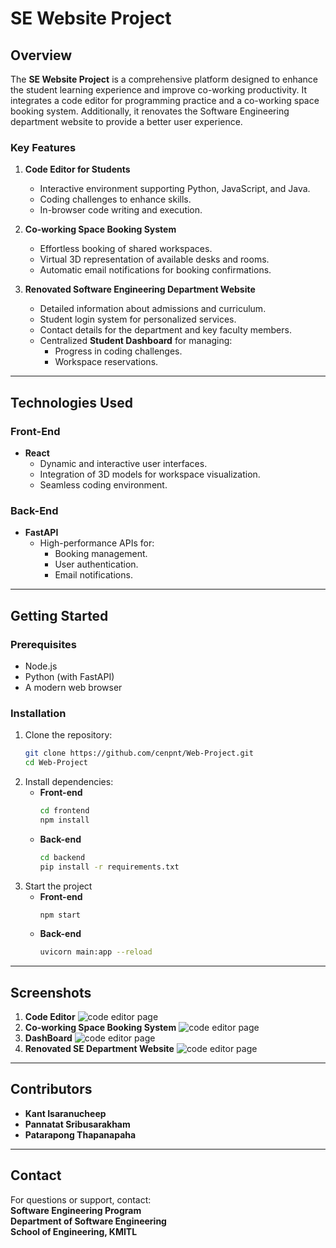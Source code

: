 # SE Website Project

## Overview

The **SE Website Project** is a comprehensive platform designed to enhance the student learning experience and improve co-working productivity. It integrates a code editor for programming practice and a co-working space booking system. Additionally, it renovates the Software Engineering department website to provide a better user experience.

### Key Features

1. **Code Editor for Students**
   - Interactive environment supporting Python, JavaScript, and Java.
   - Coding challenges to enhance skills.
   - In-browser code writing and execution.

2. **Co-working Space Booking System**
   - Effortless booking of shared workspaces.
   - Virtual 3D representation of available desks and rooms.
   - Automatic email notifications for booking confirmations.

3. **Renovated Software Engineering Department Website**
   - Detailed information about admissions and curriculum.
   - Student login system for personalized services.
   - Contact details for the department and key faculty members.
   - Centralized **Student Dashboard** for managing:
     - Progress in coding challenges.
     - Workspace reservations.

---

## Technologies Used

### Front-End
- **React**
  - Dynamic and interactive user interfaces.
  - Integration of 3D models for workspace visualization.
  - Seamless coding environment.

### Back-End
- **FastAPI**
  - High-performance APIs for:
    - Booking management.
    - User authentication.
    - Email notifications.

---

## Getting Started

### Prerequisites
- Node.js
- Python (with FastAPI)
- A modern web browser

### Installation
1. Clone the repository:
   ```bash
   git clone https://github.com/cenpnt/Web-Project.git
   cd Web-Project
2. Install dependencies:
   - **Front-end**
     ```bash
     cd frontend
     npm install
   - **Back-end**
     ```bash
     cd backend
     pip install -r requirements.txt
3. Start the project
   - **Front-end**
     ```bash
     npm start
   - **Back-end**
     ```bash
     uvicorn main:app --reload

---

## Screenshots

1. **Code Editor**
   ![code editor page](https://github.com/cenpnt/Web-Project/raw/main/screenshot/code-editor.png)  
2. **Co-working Space Booking System**
   ![code editor page](https://github.com/cenpnt/Web-Project/raw/main/screenshot/co-working.png)  
3. **DashBoard**
   ![code editor page](https://github.com/cenpnt/Web-Project/raw/main/screenshot/dashboard.png)  
4. **Renovated SE Department Website**
   ![code editor page](https://github.com/cenpnt/Web-Project/raw/main/screenshot/main.png)   
   

---

## Contributors

- **Kant Isaranucheep**  
- **Pannatat Sribusarakham**  
- **Patarapong Thapanapaha**

---


## Contact

For questions or support, contact:  
**Software Engineering Program**  
**Department of Software Engineering**  
**School of Engineering, KMITL**

   

